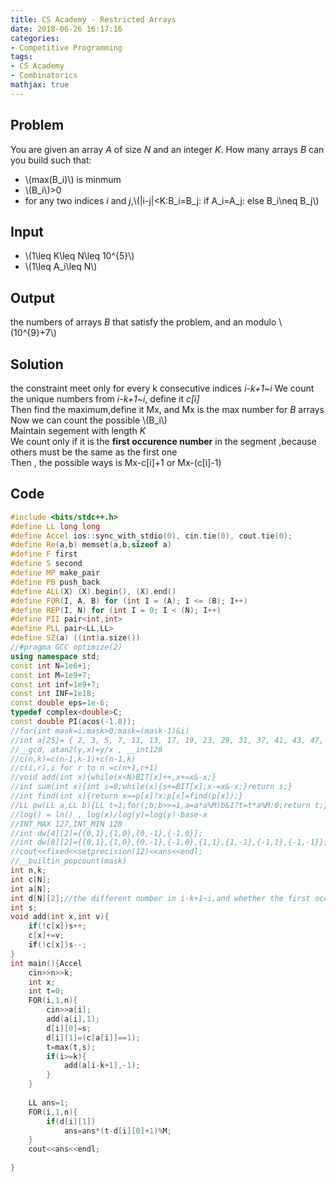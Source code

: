 ```yaml
---
title: CS Academy - Restricted Arrays
date: 2018-06-26 16:17:16
categories:
- Competitive Programming
tags:
- CS Academy
- Combinatorics
mathjax: true
---
```

## Problem
You are given an array *A* of size *N* and an integer *K*. How many arrays *B*  can you build such that:
* \\(max(B_i)\\) is minmum
* \\(B_i\\)>0
* for any two indices *i* and *j*,\\(|i-j|<K:B_i=B_j\: if A_i=A_j\: else B_i\neq B_j\\)

<!--more-->

## Input 
* \\(1\leq K\leq N\leq 10^{5}\\)
* \\(1\leq A_i\leq N\\)

## Output 
the numbers of arrays *B* that satisfy the problem, and an modulo \\(10^{9}+7\\)



## Solution
the constraint meet only for every k consecutive indices  *i-k+1~i*
We count the unique numbers from *i-k+1~i*, define it *c[i]*  
Then find the maximum,define it Mx, and Mx is the max number for *B* arrays  
Now we can count the possible \\(B_i\\)  
Maintain segement with length *K*  
We count only if it is the **first occurence number** in the segment ,because others must be the same as the first one  
Then , the possible ways is Mx-c[i]+1 or Mx-(c[i]-1)  

## Code
```cpp
#include <bits/stdc++.h>
#define LL long long
#define Accel ios::sync_with_stdio(0), cin.tie(0), cout.tie(0);
#define Re(a,b) memset(a,b,sizeof a)
#define F first
#define S second
#define MP make_pair
#define PB push_back
#define ALL(X) (X).begin(), (X).end()
#define FOR(I, A, B) for (int I = (A); I <= (B); I++)
#define REP(I, N) for (int I = 0; I < (N); I++)
#define PII pair<int,int>
#define PLL pair<LL,LL>
#define SZ(a) ((int)a.size())
//#pragma GCC optimize(2)
using namespace std;
const int N=1e6+1;
const int M=1e9+7;
const int inf=1e9+7;
const int INF=1e18;
const double eps=1e-6;
typedef complex<double>C;
const double PI(acos(-1.0));
//for(int mask=i;mask>0;mask=(mask-1)&i)
//int a[25]= { 2, 3, 5, 7, 11, 13, 17, 19, 23, 29, 31, 37, 41, 43, 47, 53, 59, 61, 67, 71, 73, 79, 83, 89, 97 };
//__gcd, atan2(y,x)=y/x , __int128
//c(n,k)=c(n-1,k-1)+c(n-1,k)
//c(i,r),i for r to n =c(n+1,r+1)
//void add(int x){while(x<N)BIT[x]++,x+=x&-x;}
//int sum(int x){int s=0;while(x){s+=BIT[x];x-=x&-x;}return s;}
//int find(int x){return x==p[x]?x:p[x]=find(p[x]);}
//LL pw(LL a,LL b){LL t=1;for(;b;b>>=1,a=a*a%M)b&1?t=t*a%M:0;return t;}
//log() = ln() , log(x)/log(y)=log(y)-base-x
//INT_MAX 127,INT_MIN 128
//int dw[4][2]={{0,1},{1,0},{0,-1},{-1,0}};
//int dw[8][2]={{0,1},{1,0},{0,-1},{-1,0},{1,1},{1,-1},{-1,1},{-1,-1}};
//cout<<fixed<<setprecision(12)<<ans<<endl;
//__builtin_popcount(mask)
int n,k;
int c[N];
int a[N];
int d[N][2];//the different number in i-k+1~i,and whether the first occurance or not
int s;
void add(int x,int v){
	if(!c[x])s++;
	c[x]+=v;
	if(!c[x])s--;
}
int main(){Accel
	cin>>n>>k;
	int x;
	int t=0;
	FOR(i,1,n){
		cin>>a[i];
		add(a[i],1);
		d[i][0]=s;
		d[i][1]=(c[a[i]]==1);
		t=max(t,s);
		if(i>=k){
			add(a[i-k+1],-1);
		}
	}
	
	LL ans=1;
	FOR(i,1,n){
		if(d[i][1])
			ans=ans*(t-d[i][0]+1)%M;
	}
	cout<<ans<<endl;
	
}
```